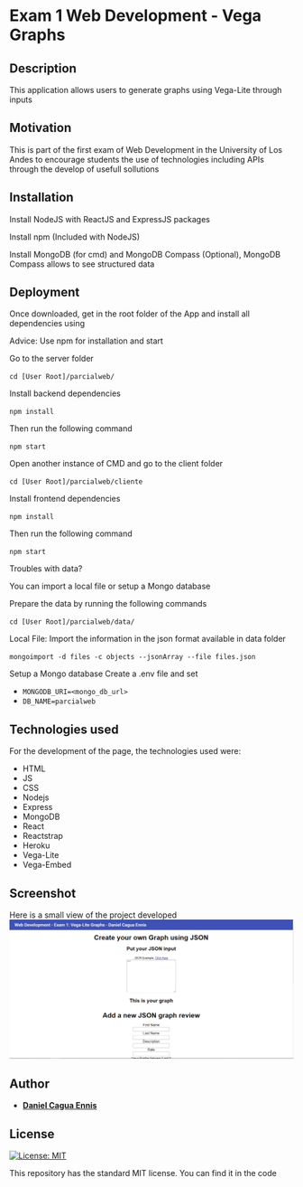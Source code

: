 # Exam 1 Web Development - Vega Graphs

## Description
This application allows users to generate graphs using Vega-Lite through inputs

## Motivation
This is part of the first exam of Web Development in the University of Los Andes to encourage students the use of technologies including APIs through the develop of usefull sollutions 

## Installation
Install NodeJS with ReactJS and ExpressJS packages

Install npm (Included with NodeJS)

Install MongoDB (for cmd) and MongoDB Compass (Optional), MongoDB Compass allows to see structured data

## Deployment
Once downloaded, get in the root folder of the App and install all dependencies using

Advice: Use npm for installation and start

Go to the server folder

`
cd [User Root]/parcialweb/
`

Install backend dependencies

`
npm install
`

Then run the following command

`
npm start
`

Open another instance of CMD and go to the client folder

`
cd [User Root]/parcialweb/cliente
`

Install frontend dependencies

`
npm install
`

Then run the following command

`
npm start
`

Troubles with data?

You can import a local file or setup a Mongo database

Prepare the data by running the following commands

`
cd [User Root]/parcialweb/data/
`

Local File:
Import the information in the json format available in data folder

`
mongoimport -d files -c objects --jsonArray --file files.json
`

Setup a Mongo database
Create a .env file and set
* ```MONGODB_URI=<mongo_db_url>```
* ```DB_NAME=parcialweb```

## Technologies used
For the development of the page, the technologies used were:
- HTML
- JS
- CSS
- Nodejs
- Express
- MongoDB
- React
- Reactstrap
- Heroku
- Vega-Lite
- Vega-Embed

## Screenshot 
Here is a small view of the project developed
<img src="https://github.com/dcagua10/parcialweb/blob/master/public/images/ss.PNG">

## Author
* [__Daniel Cagua Ennis__](https://github.com/dcagua10)

## License
[![License: MIT](https://img.shields.io/badge/License-MIT-yellow.svg)](https://opensource.org/licenses/MIT)

This repository has the standard MIT license. You can find it in the code
